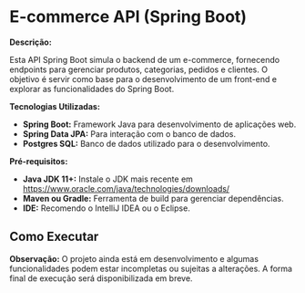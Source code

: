 # E-commerce API (Spring Boot)

**Descrição:**

Esta API Spring Boot simula o backend de um e-commerce, fornecendo endpoints para gerenciar produtos, categorias, pedidos e clientes. O objetivo é servir como base para o desenvolvimento de um front-end e explorar as funcionalidades do Spring Boot.

**Tecnologias Utilizadas:**

* **Spring Boot:** Framework Java para desenvolvimento de aplicações web.
* **Spring Data JPA:** Para interação com o banco de dados.
* **Postgres SQL:** Banco de dados utilizado para o desenvolvimento.


**Pré-requisitos:**

* **Java JDK 11+:** Instale o JDK mais recente em https://www.oracle.com/java/technologies/downloads/
* **Maven ou Gradle:** Ferramenta de build para gerenciar dependências.
* **IDE:** Recomendo o IntelliJ IDEA ou o Eclipse.


## Como Executar

**Observação:** O projeto ainda está em desenvolvimento e algumas funcionalidades podem estar incompletas ou sujeitas a alterações. A forma final de execução será disponibilizada em breve.

